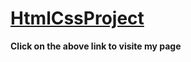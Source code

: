 # [HtmlCssProject](https://ragurp.github.io/HtmlCssProject/)
**Click on the above link to visite my page**